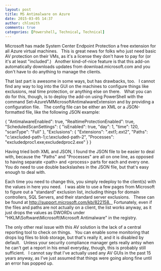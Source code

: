 ```yaml
---
layout: post
title: MS Antimalware on Azure
date: 2015-03-05 14:37
author: chlsmith
comments: true
categories: [Powershell, Technical, Technical]
---
```

Microsoft has made System Center Endpoint Protection a free extension for all Azure virtual machines.   This is great news for folks who just need basic AV protection on their VMs, as it's a license they don't have to pay for (or it's at least "included".)   Another kind-of-nice feature is that this add-on automatically downloads updates from download.microsoft.com and you don't have to do anything to manage the clients.

That last part is awesome in some ways, but has drawbacks, too.   I cannot find any way to log into the GUI on the machines to configure things like exclusions, real time protection, or anything else on there.   What you can do for this, though, is to deploy the add-on using PowerShell with the command Set-AzureVMMicrosoftAntimalwareExtension and by providing a configuration file.   The config file can be either an XML or a JSON-formatted file, like the following JSON example:

{
"AntimalwareEnabled": true,
"RealtimeProtectionEnabled": true,
"ScheduledScanSettings": {
"isEnabled": true,
"day": 1,
"time": 120,
"scanType": "Full"
},
"Exclusions": {
"Extensions": ".ext1;.ext2",
"Paths": "c:\\excluded-path-1;c:\\excluded-path-2",
"Processes": "excludedproc1.exe;excludedproc2.exe"
}
}

Having tried both XML and JSON, I found the JSON file to be easier to deal with, because the "Paths" and "Processes" are all on one line, as opposed to having separate &lt;path&gt; and &lt;process&gt; parts for each and every one.   You do need to use double backslashes in the JSON file, but that's easy enough to deal with.

Each time you need to change this, you simply redeploy to the client(s) with the values in here you need.   I was able to use a few pages from Microsoft to figure out a "standard" exclusion list, including things for domain controllers, SQL Servers, and their standard server exclusions.   These can be found at http://support.microsoft.com/kb/822158.   Fortunately, even if the files and paths are not actually on a client, the list works anyway, as it just drops the values as DWORDs under "HKLM\Software\Microsoft\Microsoft Antimalware" in the registry.

The only other real issue with this AV solution is the lack of a central reporting tool to check on things.   You can enable some monitoring that drops log files to blob storage, but that's really it, and it is disabled by default.   Unless your security compliance manager gets really antsy when he can't get a report in his email everyday, though, this is probably still sufficient.   I cannot say that I've actually used any AV GUIs in the past 15 years anyway, as I've just assumed that things were going along fine until an error has popped up.
